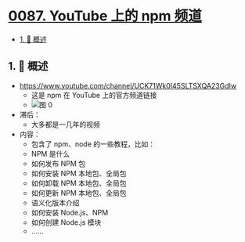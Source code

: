 # [0087. YouTube 上的 npm 频道](https://github.com/Tdahuyou/TNotes.nodejs/tree/main/notes/0087.%20YouTube%20%E4%B8%8A%E7%9A%84%20npm%20%E9%A2%91%E9%81%93)

<!-- region:toc -->

- [1. 📝 概述](#1--概述)

<!-- endregion:toc -->

## 1. 📝 概述

- https://www.youtube.com/channel/UCK71Wk0I45SLTSXQA23GdIw
  - 这是 npm 在 YouTube 上的官方频道链接
  - ![图 0](https://cdn.jsdelivr.net/gh/Tdahuyou/imgs@main/2025-08-10-14-56-18.png)
- 滞后：
  - 大多都是一几年的视频
- 内容：
  - 包含了 npm、node 的一些教程，比如：
  - NPM 是什么
  - 如何发布 NPM 包
  - 如何安装 NPM 本地包、全局包
  - 如何卸载 NPM 本地包、全局包
  - 如何更新 NPM 本地包、全局包
  - 语义化版本介绍
  - 如何安装 Node.js、NPM
  - 如何创建 Node.js 模块
  - ……

